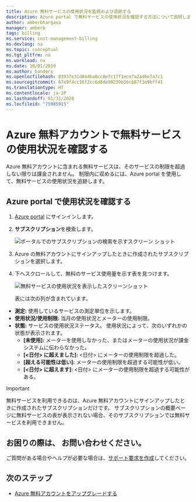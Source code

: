 ```yaml
---
title: Azure 無料サービスの使用状況を監視および追跡する
description: Azure portal で無料サービスの使用状況を確認する方法について説明します。
author: amberbhargava
manager: amberb
tags: billing
ms.service: cost-management-billing
ms.devlang: na
ms.topic: conceptual
ms.tgt_pltfrm: na
ms.workload: na
ms.date: 10/01/2019
ms.author: banders
ms.openlocfilehash: 83937e31d844ba0cc8efc17f1ecefa2ad6e7a7c1
ms.sourcegitcommit: 67e9f4cc16f2cc6d8de99239b56cb87f3e9bff41
ms.translationtype: HT
ms.contentlocale: ja-JP
ms.lasthandoff: 01/31/2020
ms.locfileid: "75985915"
---
```

# <a name="check-usage-of-free-services-included-with-your-azure-free-account"></a>Azure 無料アカウントで無料サービスの使用状況を確認する

Azure 無料アカウントに含まれる無料サービスは、そのサービスの制限を超過しない限りは課金されません。 制限内に収めるには、Azure portal を使用して、無料サービスの使用状況を追跡します。

## <a name="check-usage-in-the-azure-portal"></a>Azure portal で使用状況を確認する

1.  [Azure portal](https://portal.azure.com) にサインインします。

2.  **サブスクリプション**を検索します。

    ![ポータルでのサブスクリプションの検索を示すスクリーン ショット](./media/check-free-service-usage/billing-search-subscriptions.png)

3.  Azure の無料アカウントにサインアップしたときに作成されたサブスクリプションを選択します。

4.  下へスクロールして、無料のサービス使用量を示す表を見つけます。

    ![無料サービスの使用状況を表示したスクリーンショット](./media/check-free-service-usage/subscription-usage-free-services.png)

    表には次の列が含まれています。

* **測定:** 使用しているサービスの測定単位を示します。
* **使用状況/使用制限:** 当月の使用状況とメーターの使用制限。
* **状態:** サービスの使用状況ステータス。 使用状況によって、次のいずれかの状態が表示されます。
  * **[未使用]:** メーターを使用しなかった、またはメーターの使用状況が課金システムに伝わらなかった。
  * **[\<日付> に超えました]:** \<日付> にメーターの使用制限を超過した。
  * **[超える可能性は低い]:** メーターの使用制限を超過する可能性が低い。
  * **[\<日付> に超えます]:** \<日付> にメーターの使用制限を超過する可能性がある。

> [!IMPORTANT]
>
> 無料サービスを利用できるのは、Azure 無料アカウントにサインアップしたときに作成されたサブスクリプションだけです。 サブスクリプションの概要ページに無料サービスの表が表示されない場合、そのサブスクリプションでは無料サービスを利用できません。

## <a name="need-help-contact-us"></a>お困りの際は、 お問い合わせください。

ご質問がある場合やヘルプが必要な場合は、[サポート要求を作成](https://go.microsoft.com/fwlink/?linkid=2083458)してください。

## <a name="next-steps"></a>次のステップ
- [Azure 無料アカウントをアップグレードする](upgrade-azure-subscription.md)
